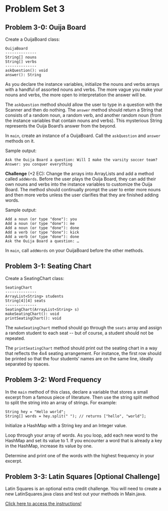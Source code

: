 # Problem Set 3

## Problem 3-0: Ouija Board

Create a OuijaBoard class:

```
OuijaBoard
--------------
String[] nouns
String[] verbs
--------------
askQuestion(): void
answer(): String
```

As you declare the instance variables, initialize the nouns and verbs arrays with a handful of assorted nouns and verbs. The more vague you make your nouns and verbs, the more open to interpretation the answer will be.

The `askQuestion` method should allow the user to type in a question with the Scanner and then do nothing. The `answer` method should return a String that consists of a random noun, a random verb, and another random noun (from the instance variables that contain nouns and verbs). This mysterious String represents the Ouija Board’s answer from the beyond. 

In `main`, create an instance of a OuijaBoard. Call the `askQuestion` and `answer` methods on it.

Sample output:
```
Ask the Ouija Board a question: Will I make the varsity soccer team?
Answer: you conquer everything
```

**Challenge** (+2 EC): Change the arrays into ArrayLists and add a method called `addWords`. Before the user plays the Ouija Board, they can add their own nouns and verbs into the instance variables to customize the Ouija Board. The method should continually prompt the user to enter more nouns and then more verbs unless the user clarifies that they are finished adding words.

Sample output:
```
Add a noun (or type "done"): you
Add a noun (or type "done"): me
Add a noun (or type "done"): done
Add a verb (or type "done"): kick
Add a verb (or type "done"): done
Ask the Ouija Board a question: …
```

In `main`, call `addWords` on your OuijaBoard before the other methods.

## Problem 3-1: Seating Chart

Create a SeatingChart class: 
```
SeatingChart
--------------
ArrayList<String> students
String[4][4] seats
--------------
SeatingChart(ArrayList<String> s)
makeSeatingChart(): void
printSeatingChart(): void
```

The `makeSeatingChart` method should go through the `seats` array and assign a random student to each seat -- but of course, a student should not be repeated.

The `printSeatingChart` method should print out the seating chart in a way that reflects the 4x4 seating arrangement. For instance, the first row should be printed so that the four students’ names are on the same line, ideally separated by spaces.

## Problem 3-2: Word Frequency

In the `main` method of this class, declare a variable that stores a small excerpt from a famous piece of literature.
Then use the string split method to split the string into an array of strings. For example:

```
String hey = "Hello world";
String[] words = hey.split(" "); // returns ["hello", "world"];
```

Initialize a HashMap with a String key and an Integer value.

Loop through your array of words. As you loop, add each new word to the HashMap and set its value to 1. If you encounter a word that is already a key in the HashMap, increase its value by one.

Determine and print one of the words with the highest frequency in your excerpt.

## Problem 3-3: Latin Squares [Optional Challenge]

Latin Squares is an optional extra credit challenge. You will need to create a new LatinSquares.java class and test out your methods in Main.java.

[Click here to access the instructions!](https://docs.google.com/document/d/1q5ajNqH8Qq79B0P0HbT4xEMsUM09ChMpqOrYNq2fA8Y/)
